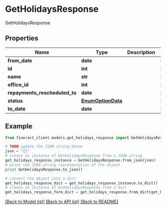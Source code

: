 # GetHolidaysResponse

GetHolidaysResponse

## Properties

Name | Type | Description | Notes
------------ | ------------- | ------------- | -------------
**from_date** | **date** |  | [optional] 
**id** | **int** |  | [optional] 
**name** | **str** |  | [optional] 
**office_id** | **int** |  | [optional] 
**repayments_rescheduled_to** | **date** |  | [optional] 
**status** | [**EnumOptionData**](EnumOptionData.md) |  | [optional] 
**to_date** | **date** |  | [optional] 

## Example

```python
from fineract_client.models.get_holidays_response import GetHolidaysResponse

# TODO update the JSON string below
json = "{}"
# create an instance of GetHolidaysResponse from a JSON string
get_holidays_response_instance = GetHolidaysResponse.from_json(json)
# print the JSON string representation of the object
print GetHolidaysResponse.to_json()

# convert the object into a dict
get_holidays_response_dict = get_holidays_response_instance.to_dict()
# create an instance of GetHolidaysResponse from a dict
get_holidays_response_form_dict = get_holidays_response.from_dict(get_holidays_response_dict)
```
[[Back to Model list]](../README.md#documentation-for-models) [[Back to API list]](../README.md#documentation-for-api-endpoints) [[Back to README]](../README.md)


